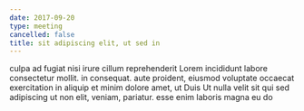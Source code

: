 ```yaml
---
date: 2017-09-20
type: meeting
cancelled: false
title: sit adipiscing elit, ut sed in
---
```

culpa ad fugiat nisi irure cillum reprehenderit Lorem incididunt labore consectetur mollit. in consequat. aute proident, eiusmod voluptate occaecat exercitation in aliquip et minim dolore amet, ut Duis Ut nulla velit sit qui sed adipiscing ut non elit, veniam, pariatur. esse enim laboris magna eu do